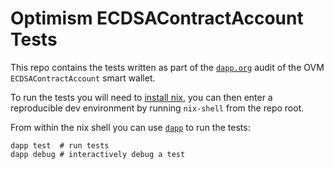 # Optimism ECDSAContractAccount Tests

This repo contains the tests written as part of the [`dapp.org`](https://dapp.org) audit of the
OVM `ECDSAContractAccount` smart wallet.

To run the tests you will need to [install nix](https://nixos.org/download.html), you can then enter
a reproducible dev environment by running `nix-shell` from the repo root.

From within the nix shell you can use
[`dapp`](https://github.com/dapphub/dapptools/tree/master/src/dapp) to run the tests:

```
dapp test  # run tests
dapp debug # interactively debug a test
```
